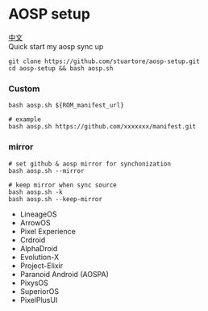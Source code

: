 # AOSP setup
[中文](./README_CN.md)  
Quick start my aosp sync up
```
git clone https://github.com/stuartore/aosp-setup.git
cd aosp-setup && bash aosp.sh
```

### Custom
```
bash aosp.sh ${ROM_manifest_url}

# example
bash aosp.sh https://github.com/xxxxxxx/manifest.git
```
### mirror
```
# set github & aosp mirror for synchonization
bash aosp.sh --mirror

# keep mirror when sync source
bash aosp.sh -k
bash aosp.sh --keep-mirror
```

+ LineageOS
+ ArrowOS
+ Pixel Experience
+ Crdroid
+ AlphaDroid
+ Evolution-X
+ Project-Elixir
+ Paranoid Android (AOSPA)
+ PixysOS
+ SuperiorOS
+ PixelPlusUI
